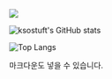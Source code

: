 <img src="https://img.shields.io/badge/Android-3DDC84?style=flat-square&logo=Android&logoColor=white"/>

![ksostuft's GitHub stats](https://github-readme-stats.vercel.app/api?username=ksostuft&show_icons=true&theme=transparent)

![Top Langs](https://github-readme-stats.vercel.app/api/top-langs/?username=ksostuft&hide_progress=true)


마크다운도 넣을 수 있습니다.

